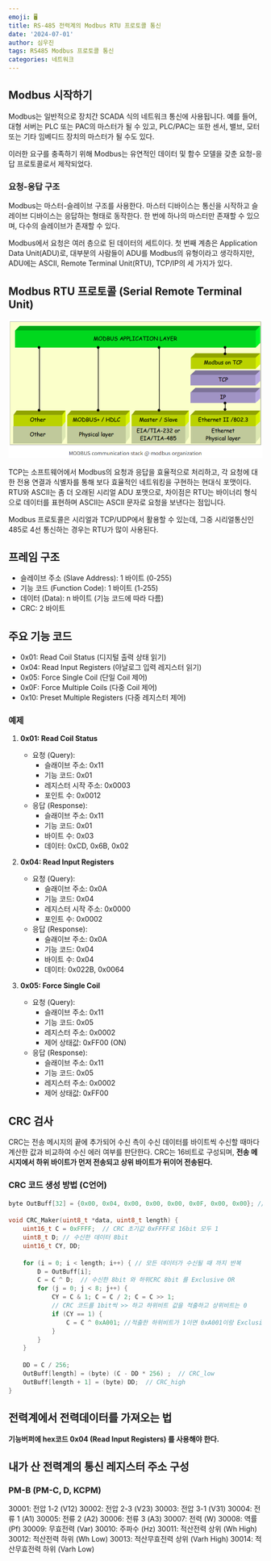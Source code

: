 ```yaml
---
emoji: 🖥️
title: RS-485 전력계의 Modbus RTU 프로토콜 통신
date: '2024-07-01'
author: 심우진
tags: RS485 Modbus 프로토콜 통신
categories: 네트워크
---
```


## Modbus 시작하기
Modbus는 일반적으로 장치간 SCADA 식의 네트워크 통신에 사용됩니다. 예를 들어, 대형 서버는 PLC 또는 PAC의 마스터가 될 수 있고, PLC/PAC는 또한 센서, 밸브, 모터 또는 기타 임베디드 장치의 마스터가 될 수도 있다.

이러한 요구를 충족하기 위해 Modbus는 유연적인 데이터 및 함수 모델을 갖춘 요청-응답 프로토콜로서 제작되었다.

### 요청-응답 구조
Modbus는 마스터-슬레이브 구조를 사용한다. 마스터 디바이스는 통신을 시작하고 슬레이브 디바이스는 응답하는 형태로 동작한다. 한 번에 하나의 마스터만 존재할 수 있으며, 다수의 슬레이브가 존재할 수 있다.

Modbus에서 요청은 여러 층으로 된 데이터의 세트이다. 첫 번째 계층은 Application Data Unit(ADU)로, 대부분의 사람들이 ADU를 Modbus의 유형이라고 생각하지만, ADU에는 ASCII, Remote Terminal Unit(RTU), TCP/IP의 세 가지가 있다.


## Modbus RTU 프로토콜 (Serial Remote Terminal Unit)

![Modbus.png](./Modbus.png)

TCP는 소프트웨어에서 Modbus의 요청과 응답을 효율적으로 처리하고, 각 요청에 대한 전용 연결과 식별자를 통해 보다 효율적인 네트워킹을 구현하는 현대식 포맷이다. RTU와 ASCII는 좀 더 오래된 시리얼 ADU 포맷으로, 차이점은 RTU는 바이너리 형식으로 데이터를 표현하며 ASCII는 ASCII 문자로 요청을 보낸다는 점입니다.

Modbus 프로토콜은 시리얼과 TCP/UDP에서 활용할 수 있는데, 그중 시리얼통신인 485로 4선 통신하는 경우는 RTU가 많이 사용된다.

## 프레임 구조
- 슬레이브 주소 (Slave Address): 1 바이트 (0-255)
- 기능 코드 (Function Code): 1 바이트 (1-255)
- 데이터 (Data): n 바이트 (기능 코드에 따라 다름)
- CRC: 2 바이트

## 주요 기능 코드
- 0x01: Read Coil Status (디지털 출력 상태 읽기)
- 0x04: Read Input Registers (아날로그 입력 레지스터 읽기)
- 0x05: Force Single Coil (단일 Coil 제어)
- 0x0F: Force Multiple Coils (다중 Coil 제어)
- 0x10: Preset Multiple Registers (다중 레지스터 제어)

### 예제
1. **0x01: Read Coil Status**
   - 요청 (Query):
     - 슬래이브 주소: 0x11
     - 기능 코드: 0x01
     - 레지스터 시작 주소: 0x0003
     - 포인트 수: 0x0012
   - 응답 (Response):
     - 슬래이브 주소: 0x11
     - 기능 코드: 0x01
     - 바이트 수: 0x03
     - 데이터: 0xCD, 0x6B, 0x02

2. **0x04: Read Input Registers**
   - 요청 (Query):
     - 슬래이브 주소: 0x0A
     - 기능 코드: 0x04
     - 레지스터 시작 주소: 0x0000
     - 포인트 수: 0x0002
   - 응답 (Response):
     - 슬래이브 주소: 0x0A
     - 기능 코드: 0x04
     - 바이트 수: 0x04
     - 데이터: 0x022B, 0x0064

3. **0x05: Force Single Coil**
   - 요청 (Query):
     - 슬래이브 주소: 0x11
     - 기능 코드: 0x05
     - 레지스터 주소: 0x0002
     - 제어 상태값: 0xFF00 (ON)
   - 응답 (Response):
     - 슬래이브 주소: 0x11
     - 기능 코드: 0x05
     - 레지스터 주소: 0x0002
     - 제어 상태값: 0xFF00

## CRC 검사
CRC는 전송 메시지의 끝에 추가되어 수신 측이 수신 데이터를 바이트씩 수신할 때마다 계산한 값과 비교하여 수신 에러 여부를 판단한다. CRC는 16비트로 구성되며, **전송 메시지에서 하위 바이트가 먼저 전송되고 상위 바이트가 뒤이어 전송된다.**

### CRC 코드 생성 방법 (C언어)
```c
byte OutBuff[32] = {0x00, 0x04, 0x00, 0x00, 0x00, 0x0F, 0x00, 0x00}; //전송 데이터 버퍼

void CRC_Maker(uint8_t *data, uint8_t length) {
    uint16_t C = 0xFFFF;  // CRC 초기값 0xFFFF로 16bit 모두 1
    uint8_t D; // 수신한 데이터 8bit
    uint16_t CY, DD;

    for (i = 0; i < length; i++) { // 모든 데이터가 수신될 때 까지 반복
        D = OutBuff[i];
        C = C ^ D;  // 수신한 8bit 와 하위CRC 8bit 를 Exclusive OR
        for (j = 0; j < 8; j++) {
            CY = C & 1; C = C / 2; C = C >> 1;
            // CRC 코드를 1bit씩 >> 하고 하위비트 값을 적출하고 상위비트는 0
            if (CY == 1) {
                C = C ^ 0xA001; //적출한 하위비트가 1이면 0xA001이랑 Exclusive OR
            }
        }
    }

    DD = C / 256;
    OutBuff[length] = (byte) (C - DD * 256) ;  // CRC_low
    OutBuff[length + 1] = (byte) DD;  // CRC_high
}
```
## 전력계에서 전력데이터를 가져오는 법

**기능버퍼에 hex코드 0x04 (Read Input Registers) 를 사용해야 한다.**


## 내가 산 전력계의 통신 레지스터 주소 구성

### PM-B (PM-C, D, KCPM)
30001: 전압 1-2 (V12)
30002: 전압 2-3 (V23)
30003: 전압 3-1 (V31)
30004: 전류 1 (A1)
30005: 전류 2 (A2)
30006: 전류 3 (A3)
30007: 전력 (W)
30008: 역률 (Pf)
30009: 무효전력 (Var)
30010: 주파수 (Hz)
30011: 적산전력 상위 (Wh High)
30012: 적산전력 하위 (Wh Low)
30013: 적산무효전력 상위 (Varh High)
30014: 적산무효전력 하위 (Varh Low)


```toc

```
